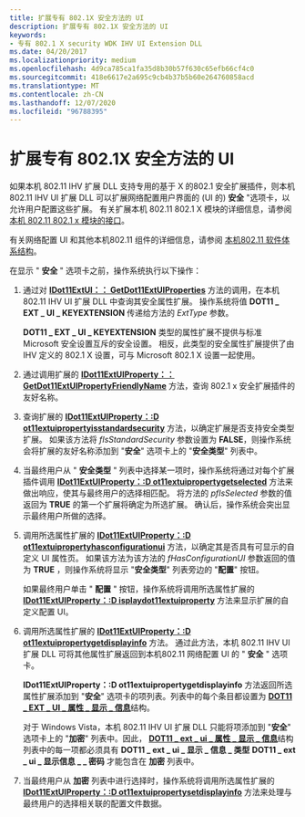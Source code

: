 ```yaml
---
title: 扩展专有 802.1X 安全方法的 UI
description: 扩展专有 802.1X 安全方法的 UI
keywords:
- 专有 802.1 X security WDK IHV UI Extension DLL
ms.date: 04/20/2017
ms.localizationpriority: medium
ms.openlocfilehash: 4d9ca785ca1fa35d8b30b57f630c65efb66cf4c0
ms.sourcegitcommit: 418e6617e2a695c9cb4b37b5b60e264760858acd
ms.translationtype: MT
ms.contentlocale: zh-CN
ms.lasthandoff: 12/07/2020
ms.locfileid: "96788395"
---
```

# <a name="extending-the-ui-for-proprietary-8021x-security-methods"></a>扩展专有 802.1X 安全方法的 UI




 

如果本机 802.11 IHV 扩展 DLL 支持专用的基于 X 的802.1 安全扩展插件，则本机 802.11 IHV UI 扩展 DLL 可以扩展网络配置用户界面的 (UI 的) **安全** "选项卡，以允许用户配置这些扩展。 有关扩展本机 802.11 802.1 X 模块的详细信息，请参阅 [本机 802.11 802.1 x 模块的接口](interface-to-the-native-802-11-802-1x-module.md)。

有关网络配置 UI 和其他本机802.11 组件的详细信息，请参阅 [本机802.11 软件体系结构](/previous-versions/windows/hardware/wireless/native-802-11-software-architecture)。

在显示 " **安全** " 选项卡之前，操作系统执行以下操作：

1.  通过对 [**IDot11ExtUI：： GetDot11ExtUIProperties**](/previous-versions/windows/hardware/wireless/ff553776(v=vs.85)) 方法的调用，在本机 802.11 IHV UI 扩展 DLL 中查询其安全属性扩展。 操作系统将值 **DOT11 \_ EXT \_ UI \_ KEYEXTENSION** 传递给方法的 *ExtType* 参数。

    **DOT11 \_ EXT \_ UI \_ KEYEXTENSION** 类型的属性扩展不提供与标准 Microsoft 安全设置互斥的安全设置。 相反，此类型的安全属性扩展提供了由 IHV 定义的 802.1 X 设置，可与 Microsoft 802.1 X 设置一起使用。

2.  通过调用扩展的 [**IDot11ExtUIProperty：： GetDot11ExtUIPropertyFriendlyName**](/previous-versions/windows/hardware/wireless/ff553768(v=vs.85)) 方法，查询 802.1 x 安全扩展插件的友好名称。

3.  查询扩展的 [**IDot11ExtUIProperty：:D ot11extuipropertyisstandardsecurity**](/previous-versions/windows/hardware/wireless/ff553760(v=vs.85)) 方法，以确定扩展是否支持安全类型扩展。 如果该方法将 *fIsStandardSecurity* 参数设置为 **FALSE**，则操作系统会将扩展的友好名称添加到 "**安全**" 选项卡上的 "**安全类型**" 列表中。

4.  当最终用户从 " **安全类型** " 列表中选择某一项时，操作系统将通过对每个扩展插件调用 [**IDot11ExtUIProperty：:D ot11extuipropertygetselected**](/previous-versions/windows/hardware/wireless/ff553753(v=vs.85)) 方法来做出响应，使其与最终用户的选择相匹配。 将方法的 *pfIsSelected* 参数的值返回为 **TRUE** 的第一个扩展将确定为所选扩展。 确认后，操作系统会突出显示最终用户所做的选择。

5.  调用所选属性扩展的 [**IDot11ExtUIProperty：:D ot11extuipropertyhasconfigurationui**](/previous-versions/windows/hardware/wireless/ff553756(v=vs.85)) 方法，以确定其是否具有可显示的自定义 UI 属性页。 如果该方法为该方法的 *fHasConfigurationUI* 参数返回的值为 **TRUE** ，则操作系统将显示 "**安全类型**" 列表旁边的 "**配置**" 按钮。

    如果最终用户单击 " **配置** " 按钮，操作系统将调用所选属性扩展的 [**IDot11ExtUIProperty：:D isplaydot11extuiproperty**](/previous-versions/windows/hardware/wireless/ff553749(v=vs.85)) 方法来显示扩展的自定义配置 UI。

6.  调用所选属性扩展的 [**IDot11ExtUIProperty：:D ot11extuipropertygetdisplayinfo**](/previous-versions/windows/hardware/wireless/ff553752(v=vs.85)) 方法。 通过此方法，本机 802.11 IHV UI 扩展 DLL 可将其他属性扩展返回到本机802.11 网络配置 UI 的 " **安全** " 选项卡。

    **IDot11ExtUIProperty：:D ot11extuipropertygetdisplayinfo** 方法返回所选属性扩展添加到 "**安全**" 选项卡的项列表。列表中的每个条目都设置为 [**DOT11 \_ EXT \_ UI \_ 属性 \_ 显示 \_ 信息**](/previous-versions/windows/hardware/drivers/ff548637(v=vs.85))结构。

    对于 Windows Vista，本机 802.11 IHV UI 扩展 DLL 只能将项添加到 "**安全**" 选项卡上的 "**加密**" 列表中。因此， [**DOT11 \_ ext \_ ui \_ 属性 \_ 显示 \_ 信息**](/previous-versions/windows/hardware/drivers/ff548637(v=vs.85))结构列表中的每一项都必须具有 **DOT11 \_ ext \_ ui \_ 显示 \_ 信息 \_ 类型** **DOT11 \_ ext \_ ui \_ 显示信息 \_ \_ 密码** 才能包含在 **加密** 列表中。

7.  当最终用户从 **加密** 列表中进行选择时，操作系统将调用所选属性扩展的 [**IDot11ExtUIProperty：:D ot11extuipropertysetdisplayinfo**](/previous-versions/windows/hardware/wireless/ff553763(v=vs.85)) 方法来处理与最终用户的选择相关联的配置文件数据。

 

 
